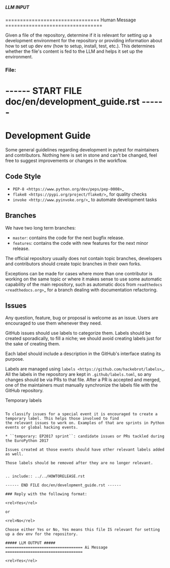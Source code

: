 ##### LLM INPUT #####
================================ Human Message =================================

Given a file of the repository, determine if it is relevant for setting up a development environment for the repository or providing information about how to set up dev env (how to setup, install, test, etc.). This determines whether the file's content is fed to the LLM and helps it set up the environment.

### File:
------ START FILE doc/en/development_guide.rst ------
=================
Development Guide
=================

Some general guidelines regarding development in pytest for maintainers and contributors. Nothing here
is set in stone and can't be changed, feel free to suggest improvements or changes in the workflow.


Code Style
----------

* `PEP-8 <https://www.python.org/dev/peps/pep-0008>`_
* `flake8 <https://pypi.org/project/flake8/>`_ for quality checks
* `invoke <http://www.pyinvoke.org/>`_ to automate development tasks


Branches
--------

We have two long term branches:

* ``master``: contains the code for the next bugfix release.
* ``features``: contains the code with new features for the next minor release.

The official repository usually does not contain topic branches, developers and contributors should create topic
branches in their own forks.

Exceptions can be made for cases where more than one contributor is working on the same
topic or where it makes sense to use some automatic capability of the main repository, such as automatic docs from
`readthedocs <readthedocs.org>`_ for a branch dealing with documentation refactoring.

Issues
------

Any question, feature, bug or proposal is welcome as an issue. Users are encouraged to use them whenever they need.

GitHub issues should use labels to categorize them. Labels should be created sporadically, to fill a niche; we should
avoid creating labels just for the sake of creating them.

Each label should include a description in the GitHub's interface stating its purpose.

Labels are managed using `labels <https://github.com/hackebrot/labels>`_. All the labels in the repository
are kept in ``.github/labels.toml``, so any changes should be via PRs to that file.
After a PR is accepted and merged, one of the maintainers must manually synchronize the labels file with the
GitHub repository.

Temporary labels
~~~~~~~~~~~~~~~~

To classify issues for a special event it is encouraged to create a temporary label. This helps those involved to find
the relevant issues to work on. Examples of that are sprints in Python events or global hacking events.

* ``temporary: EP2017 sprint``: candidate issues or PRs tackled during the EuroPython 2017

Issues created at those events should have other relevant labels added as well.

Those labels should be removed after they are no longer relevant.


.. include:: ../../HOWTORELEASE.rst

------ END FILE doc/en/development_guide.rst ------

### Reply with the following format:

<rel>Yes</rel>

or

<rel>No</rel>

Choose either Yes or No, Yes means this file IS relevant for setting up a dev env for the repository.

##### LLM OUTPUT #####
================================== Ai Message ==================================

<rel>Yes</rel>